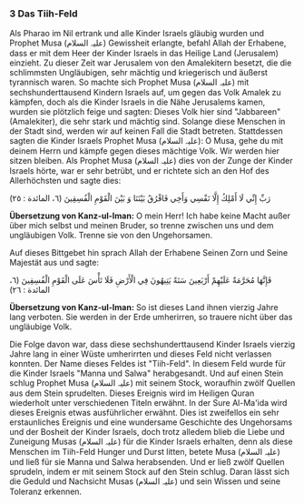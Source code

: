 ### 3 Das Tiih-Feld


Als Pharao im Nil ertrank und alle Kinder Israels gläubig wurden und Prophet Musa (علیہ السلام) Gewissheit erlangte, befahl Allah der Erhabene, dass er mit dem Heer der Kinder Israels in das Heilige Land (Jerusalem) einzieht. Zu dieser Zeit war Jerusalem von den Amalekitern besetzt, die die schlimmsten Ungläubigen, sehr mächtig und kriegerisch und äußerst tyrannisch waren. So machte sich Prophet Musa (علیہ السلام) mit sechshunderttausend Kindern Israels auf, um gegen das Volk Amalek zu kämpfen, doch als die Kinder Israels in die Nähe Jerusalems kamen, wurden sie plötzlich feige und sagten: Dieses Volk hier sind "Jabbareen" (Amalekiter), die sehr stark und mächtig sind. Solange diese Menschen in der Stadt sind, werden wir auf keinen Fall die Stadt betreten. Stattdessen sagten die Kinder Israels Prophet Musa (علیہ السلام): O Musa, gehe du mit deinem Herrn und kämpfe gegen dieses mächtige Volk. Wir werden hier sitzen bleiben. Als Prophet Musa (علیہ السلام) dies von der Zunge der Kinder Israels hörte, war er sehr betrübt, und er richtete sich an den Hof des Allerhöchsten und sagte dies:

رَبِّ إِنِّي لَا أَمْلِكُ إِلَّا نَفْسِي وَأَخِي فَافْرُقُ بَيْنَنَا وَ بَيْنَ الْقَوْمِ الْفُسِقِينَ (٦، المائدة : ٢٥)

**Übersetzung von Kanz-ul-Iman:** O mein Herr! Ich habe keine Macht außer über mich selbst und meinen Bruder, so trenne zwischen uns und dem ungläubigen Volk.
Trenne sie von den Ungehorsamen.

Auf dieses Bittgebet hin sprach Allah der Erhabene Seinen Zorn und Seine Majestät aus und sagte:

فَإِنَّهَا مُحَرَّمَةٌ عَلَيْهِمْ أَرْبَعِينَ سَنَةً يَتِيهُونَ فِي الْأَرْضِ فَلَا تَأْسَ عَلَى الْقَوْمِ الْفُسِقِينَ (٦، المائدة : ٢٦)

**Übersetzung von Kanz-ul-Iman:** So ist dieses Land ihnen vierzig Jahre lang verboten. Sie werden in der Erde umherirren, so trauere nicht über das ungläubige Volk.

Die Folge davon war, dass diese sechshunderttausend Kinder Israels vierzig Jahre lang in einer Wüste umherirrten und dieses Feld nicht verlassen konnten. Der Name dieses Feldes ist "Tiih-Feld". In diesem Feld wurde für die Kinder Israels "Manna und Salwa" herabgesandt. Und auf einen Stein schlug Prophet Musa (علیہ السلام) mit seinem Stock, woraufhin zwölf Quellen aus dem Stein sprudelten. Dieses Ereignis wird im Heiligen Quran wiederholt unter verschiedenen Titeln erwähnt. In der Sure Al-Ma'ida wird dieses Ereignis etwas ausführlicher erwähnt. Dies ist zweifellos ein sehr erstaunliches Ereignis und eine wundersame Geschichte des Ungehorsams und der Bosheit der Kinder Israels, doch trotz alledem blieb die Liebe und Zuneigung Musas (علیہ السلام) für die Kinder Israels erhalten, denn als diese Menschen im Tiih-Feld Hunger und Durst litten, betete Musa (علیہ السلام) und ließ für sie Manna und Salwa herabsenden. Und er ließ zwölf Quellen sprudeln, indem er mit seinem Stock auf den Stein schlug. Daran lässt sich die Geduld und Nachsicht Musas (علیہ السلام) und sein Wissen und seine Toleranz erkennen.
